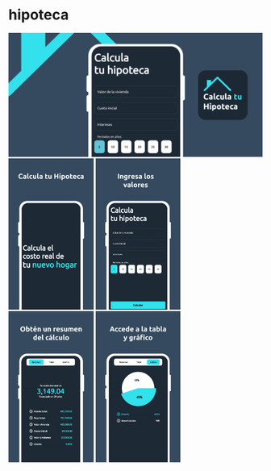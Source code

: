 # hipoteca

<picture>
  <img alt="Funciones" src="/assets/photos/funciones.png">
</picture>
<picture>
  <img alt="Funciones" src="/assets/photos/hipoteca1.png" height="300px">
</picture>
<picture>
  <img alt="Funciones" src="/assets/photos/hipoteca2.png" height="300px">
</picture>
<picture>
  <img alt="Funciones" src="/assets/photos/hipoteca3.png" height="300px">
</picture>
<picture>
  <img alt="Funciones" src="/assets/photos/hipoteca4.png" height="300px">
</picture>